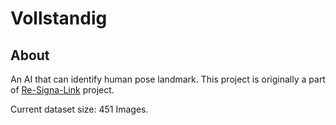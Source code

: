 # Vollstandig
## About
An AI that can identify human pose landmark. This project is originally a part of [Re-Signa-Link](https://github.com/WachirawichN/Re-Signa-Link) project.

Current dataset size: 451 Images.